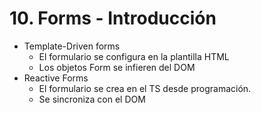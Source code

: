 # 10. Forms - Introducción

- Template-Driven forms
  - El formulario se configura en la plantilla HTML
  - Los objetos Form se infieren del DOM
- Reactive Forms
  - El formulario se crea en el TS desde programación.
  - Se sincroniza con el DOM

